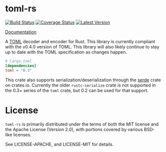 # toml-rs

[![Build Status](https://travis-ci.org/alexcrichton/toml-rs.svg?branch=master)](https://travis-ci.org/alexcrichton/toml-rs)
[![Coverage Status](https://coveralls.io/repos/alexcrichton/toml-rs/badge.svg?branch=master&service=github)](https://coveralls.io/github/alexcrichton/toml-rs?branch=master)
[![Latest Version](https://img.shields.io/crates/v/toml.svg)](https://crates.io/crates/toml)

[Documentation](https://docs.rs/toml)

A [TOML][toml] decoder and encoder for Rust. This library is currently compliant
with the v0.4.0 version of TOML. This library will also likely continue to stay
up to date with the TOML specification as changes happen.

[toml]: https://github.com/toml-lang/toml

```toml
# Cargo.toml
[dependencies]
toml = "0.3"
```

This crate also supports serialization/deserialization through the
[serde](serde.rs) crate on crates.io. Currently the older `rustc-serialize`
crate is not supported in the 0.3+ series of the `toml` crate, but 0.2 can be
used for that support.

# License

`toml-rs` is primarily distributed under the terms of both the MIT license and
the Apache License (Version 2.0), with portions covered by various BSD-like
licenses.

See LICENSE-APACHE, and LICENSE-MIT for details.
